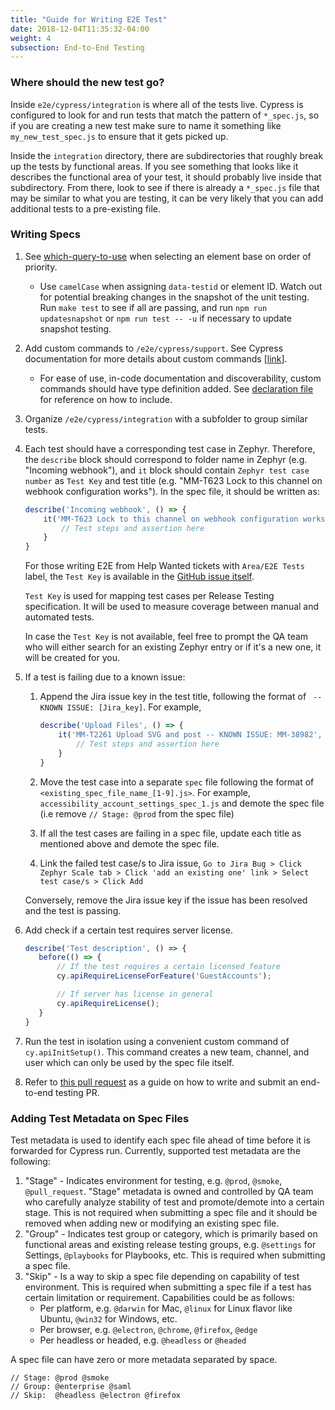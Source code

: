 ```yaml
---
title: "Guide for Writing E2E Test"
date: 2018-12-04T11:35:32-04:00
weight: 4
subsection: End-to-End Testing
---
```


### Where should the new test go?

Inside `e2e/cypress/integration` is where all of the tests live. Cypress is configured to look for and run tests that match the pattern of `*_spec.js`, so if you are creating a new test make sure to name it something like `my_new_test_spec.js` to ensure that it gets picked up.

Inside the `integration` directory, there are subdirectories that roughly break up the tests by functional areas. If you see something that looks like it describes the functional area of your test, it should probably live inside that subdirectory. From there, look to see if there is already a `*_spec.js` file that may be similar to what you are testing, it can be very likely that you can add additional tests to a pre-existing file.

### Writing Specs

1. See [which-query-to-use](/contribute/webapp/e2e/which-query-to-use/) when selecting an element base on order of priority.
   - Use `camelCase` when assigning `data-testid` or element ID. Watch out for potential breaking changes in the snapshot of the unit testing.  Run `make test` to see if all are passing, and run `npm run updatesnapshot` or `npm run test -- -u` if necessary to update snapshot testing.
2. Add custom commands to `/e2e/cypress/support`. See Cypress documentation for more details about custom commands [[link](https://docs.cypress.io/api/cypress-api/custom-commands.html)].
   - For ease of use, in-code documentation and discoverability, custom commands should have type definition added. See [declaration file](https://github.com/mattermost/mattermost-webapp/blob/master/e2e/cypress/support/api/user.d.ts) for reference on how to include.
3. Organize `/e2e/cypress/integration` with a subfolder to group similar tests.
4. Each test should have a corresponding test case in Zephyr. Therefore, the `describe` block should correspond to folder name in Zephyr (e.g. "Incoming webhook"), and `it` block should contain `Zephyr test case number` as `Test Key` and test title (e.g. "MM-T623 Lock to this channel on webhook configuration works"). In the spec file, it should be written as:

    ```javascript
    describe('Incoming webhook', () => {
        it('MM-T623 Lock to this channel on webhook configuration works', () => {
            // Test steps and assertion here
        }
    }
    ```

    For those writing E2E from Help Wanted tickets with `Area/E2E Tests` label, the `Test Key` is available in the [GitHub issue itself](https://github.com/mattermost/mattermost-server/issues/18523).

    `Test Key` is used for mapping test cases per Release Testing specification. It will be used to measure coverage between manual and automated tests.

    In case the `Test Key` is not available, feel free to prompt the QA team who will either search for an existing Zephyr entry or if it's a new one, it will be created for you.

5. If a test is failing due to a known issue:
   1. Append the Jira issue key in the test title, following the format of ` -- KNOWN ISSUE: [Jira_key]`. For example,
        ```javascript
        describe('Upload Files', () => {
            it('MM-T2261 Upload SVG and post -- KNOWN ISSUE: MM-38982', () => {
                // Test steps and assertion here
            }
        }
        ```
   2. Move the test case into a separate `spec` file following the format of `<existing_spec_file_name_[1-9].js>`. For example,
     `accessibility_account_settings_spec_1.js` and demote the spec file (i.e remove `// Stage: @prod` from the spec file)

   3. If all the test cases are failing in a spec file, update each title as mentioned above and demote the spec file.

   4. Link the failed test case/s to Jira issue, `Go to Jira Bug > Click Zephyr Scale tab > Click 'add an existing one' link > Select test case/s > Click Add`

    
    Conversely, remove the Jira issue key if the issue has been resolved and the test is passing.

6. Add check if a certain test requires server license.
    ```javascript
    describe('Test description', () => {
       before(() => {
           // If the test requires a certain licensed feature
           cy.apiRequireLicenseForFeature('GuestAccounts');

           // If server has license in general
           cy.apiRequireLicense();
       }
    }
    ```

7. Run the test in isolation using a convenient custom command of `cy.apiInitSetup()`. This command creates a new team, channel, and user which can only be used by the spec file itself.

8. Refer to [this pull request](https://github.com/mattermost/mattermost-webapp/pull/5891/files) as a guide on how to write and submit an end-to-end testing PR.

### Adding Test Metadata on Spec Files

Test metadata is used to identify each spec file ahead of time before it is forwarded for Cypress run. Currently, supported test metadata are the following:

1. "Stage" - Indicates environment for testing, e.g. `@prod`, `@smoke`, `@pull_request`. "Stage" metadata is owned and controlled by QA team who carefully analyze stability of test and promote/demote into a certain stage. This is not required when submitting a spec file and it should be removed when adding new or modifying an existing spec file.
2. "Group" - Indicates test group or category, which is primarily based on functional areas and existing release testing groups, e.g. `@settings` for Settings, `@playbooks` for Playbooks, etc. This is required when submitting a spec file.
3. "Skip" - Is a way to skip a spec file depending on capability of test environment. This is required when submitting a spec file if a test has certain limitation or requirement. Capabilities could be as follows:
   - Per platform, e.g. `@darwin` for Mac, `@linux` for Linux flavor like Ubuntu, `@win32` for Windows, etc.
   - Per browser, e.g. `@electron`, `@chrome`, `@firefox`, `@edge`
   - Per headless or headed, e.g. `@headless` or `@headed`

A spec file can have zero or more metadata separated by space.
```
// Stage: @prod @smoke
// Group: @enterprise @saml
// Skip:  @headless @electron @firefox
```

